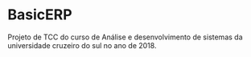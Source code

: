 # BasicERP
Projeto de TCC do curso de Análise e desenvolvimento de sistemas da universidade cruzeiro do sul no ano de 2018.
